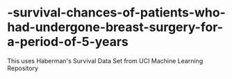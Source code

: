 # -survival-chances-of-patients-who-had-undergone-breast-surgery-for-a-period-of-5-years
This uses Haberman's Survival Data Set from UCI Machine Learning Repository

